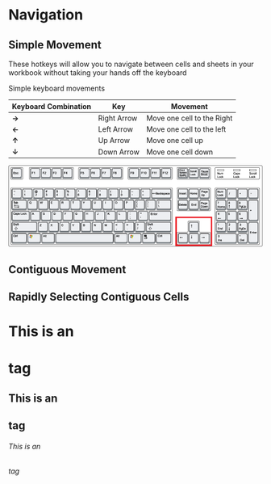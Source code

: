 # Navigation 

## Simple Movement

These hotkeys will allow you to navigate between cells and sheets in your workbook without taking your hands off the keyboard 

Simple keyboard movements

Keyboard Combination | Key | Movement
------------ | ------------- | -------------
**->** | Right Arrow | Move one cell to the Right
**<-** | Left Arrow | Move one cell to the left
**↑**   | Up Arrow | Move one cell up
**↓**   | Down Arrow | Move one cell down

![arrowed](Assets/Arrows.png)

## Contiguous Movement

## Rapidly Selecting Contiguous Cells




# This is an <h1> tag
## This is an <h2> tag
###### This is an <h6> tag
  
  
